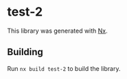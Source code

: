 # test-2

This library was generated with [Nx](https://nx.dev).

## Building

Run `nx build test-2` to build the library.
